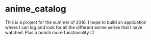 # anime_catalog
This is a project for the summer of 2016. I hope to build an application where I can log and look for all the different anime series that I have watched. Plus a bunch more functionality :D
